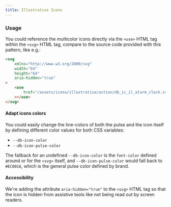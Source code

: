 ```yaml
---
title: Illustrative Icons
---
```


### Usage

You could reference the multicolor icons directly via the `<use>` HTML tag within the `<svg>` HTML tag, compare to the source code provided with this pattern, like e.g.:

```html
<svg
	xmlns="http://www.w3.org/2000/svg"
	width="64"
	height="64"
	aria-hidden="true"
>
	<use
		href="/assets/icons/illustrative/action/db_ic_il_alarm_clock.svg#icon"
	></use>
</svg>
```

#### Adapt icons colors

You could easily change the line-colors of both the pulse and the icon itself by defining different color values for both CSS variables:

-   `--db-icon-color`
-   `--db-icon-pulse-color`

The fallback for an undefined `--db-icon-color` is the `font-color` defined around or for the `<svg>` itself, and `--db-icon-pulse-color` would fall back to `#EC0016`, which is the general pulse color defined by brand.

#### Accessibility

We're adding the attribute `aria-hidden="true"` to the `<svg>` HTML tag so that the icon is hidden from assistive tools like not being read out by screen readers.

